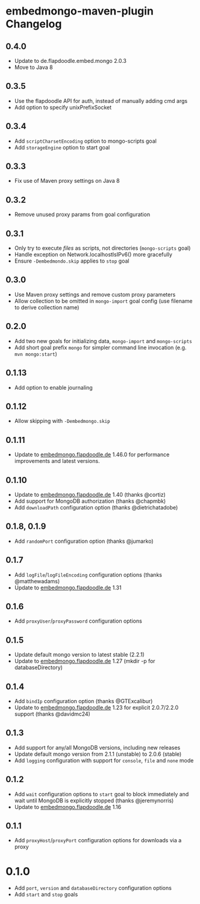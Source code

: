 # embedmongo-maven-plugin Changelog

## 0.4.0
* Update to de.flapdoodle.embed.mongo 2.0.3
* Move to Java 8

## 0.3.5
* Use the flapdoodle API for auth, instead of manually adding cmd args
* Add option to specify unixPrefixSocket

## 0.3.4
* Add `scriptCharsetEncoding` option to mongo-scripts goal
* Add `storageEngine` option to start goal

## 0.3.3
* Fix use of Maven proxy settings on Java 8

## 0.3.2
* Remove unused proxy params from goal configuration

## 0.3.1
* Only try to execute _files_ as scripts, not directories (`mongo-scripts` goal)
* Handle exception on Network.localhostIsIPv6() more gracefully
* Ensure `-Dembedmondo.skip` applies to `stop` goal

## 0.3.0
* Use Maven proxy settings and remove custom proxy parameters
* Allow collection to be omitted in `mongo-import` goal config (use filename to derive collection name) 

## 0.2.0

* Add two new goals for initializing data, `mongo-import` and `mongo-scripts`
* Add short goal prefix `mongo` for simpler command line invocation (e.g. `mvn mongo:start`)

## 0.1.13

* Add option to enable journaling

## 0.1.12

* Allow skipping with `-Dembedmongo.skip` 

## 0.1.11

* Update to [embedmongo.flapdoodle.de](https://github.com/flapdoodle-oss/embedmongo.flapdoodle.de) 1.46.0 for performance improvements and latest versions.

## 0.1.10

* Update to [embedmongo.flapdoodle.de](https://github.com/flapdoodle-oss/embedmongo.flapdoodle.de) 1.40 (thanks @cortiz)
* Add support for MongoDB authorization (thanks @chapmbk)
* Add `downloadPath` configuration option (thanks @dietrichatadobe)

## 0.1.8, 0.1.9

* Add `randomPort` configuration option (thanks @jumarko)

## 0.1.7

* Add `logFile`/`logFileEncoding` configuration options (thanks @matthewadams)
* Update to [embedmongo.flapdoodle.de](https://github.com/flapdoodle-oss/embedmongo.flapdoodle.de) 1.31

## 0.1.6

* Add `proxyUser`/`proxyPassword` configuration options

## 0.1.5

* Update default mongo version to latest stable (2.2.1)
* Update to [embedmongo.flapdoodle.de](https://github.com/flapdoodle-oss/embedmongo.flapdoodle.de) 1.27 (mkdir -p for databaseDirectory)

## 0.1.4

* Add `bindIp` configuration option (thanks @GTExcalibur)
* Update to [embedmongo.flapdoodle.de](https://github.com/flapdoodle-oss/embedmongo.flapdoodle.de) 1.23 for explicit 2.0.7/2.2.0 support (thanks @davidmc24)

## 0.1.3

* Add support for any/all MongoDB versions, including new releases
* Update default mongo version from 2.1.1 (unstable) to 2.0.6 (stable)
* Add `logging` configuration with support for `console`, `file` and `none` mode

## 0.1.2

* Add `wait` configuration options to `start` goal to block immediately and wait until MongoDB is explicitly stopped (thanks @jeremynorris)
* Update to [embedmongo.flapdoodle.de](https://github.com/flapdoodle-oss/embedmongo.flapdoodle.de) 1.16

## 0.1.1

* Add `proxyHost`/`proxyPort` configuration options for downloads via a proxy

# 0.1.0

* Add `port`, `version` and `databaseDirectory` configuration options
* Add `start` and `stop` goals
